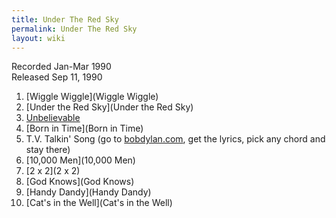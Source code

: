 ```yaml
---
title: Under The Red Sky
permalink: Under The Red Sky
layout: wiki
---
```


Recorded Jan-Mar 1990  
Released Sep 11, 1990

1.  [Wiggle Wiggle](Wiggle Wiggle)
2.  [Under the Red Sky](Under the Red Sky)
3.  [Unbelievable](Unbelievable)
4.  [Born in Time](Born in Time)
5.  T.V. Talkin' Song (go to [bobdylan.com](http://www.bobdylan.com),
    get the lyrics, pick any chord and stay there)
6.  [10,000 Men](10,000 Men)
7.  [2 x 2](2 x 2)
8.  [God Knows](God Knows)
9.  [Handy Dandy](Handy Dandy)
10. [Cat's in the Well](Cat's in the Well)

